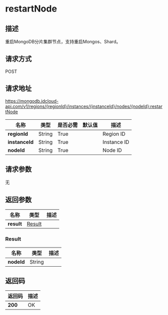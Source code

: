 # restartNode


## 描述
重启MongoDB分片集群节点，支持重启Mongos、Shard。

## 请求方式
POST

## 请求地址
https://mongodb.jdcloud-api.com/v1/regions/{regionId}/instances/{instanceId}/nodes/{nodeId}:restartNode

|名称|类型|是否必需|默认值|描述|
|---|---|---|---|---|
|**regionId**|String|True| |Region ID|
|**instanceId**|String|True| |Instance ID|
|**nodeId**|String|True| |Node ID|

## 请求参数
无


## 返回参数
|名称|类型|描述|
|---|---|---|
|**result**|[Result](restartnode#result)| |

### <div id="result">Result</div>
|名称|类型|描述|
|---|---|---|
|**nodeId**|String| |

## 返回码
|返回码|描述|
|---|---|
|**200**|OK|
